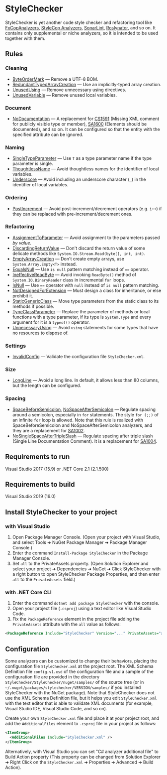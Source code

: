 # StyleChecker

StyleChecker is yet another code style checker and refactoring tool like
[FxCopAnalyzers][fxcopanalyzers],
[StyleCop Analyzers][stylecopanalyzers],
[SonarLint][sonarlint],
[Roslynator][roslynator],
and so on.
It contains only supplemental or niche analyzers,
so it is intended to be used together with them.

## Rules

### Cleaning

- [ByteOrderMark](doc/rules/ByteOrderMark.md)
  &mdash; Remove a UTF-8 BOM.
- [RedundantTypedArrayCreation](doc/rules/RedundantTypedArrayCreation.md)
  &mdash; Use an implicitly-typed array creation.
- [UnusedUsing](doc/rules/UnusedUsing.md) &mdash;
  Remove unnecessary using directives.
- [UnusedVariable](doc/rules/UnusedVariable.md) &mdash;
  Remove unused local variables.

### Document

- [NoDocumentation](doc/rules/NoDocumentation.md)
  &mdash; A replacement for [CS1591][cs1591] (Missing XML comment for
  publicly visible type or member), [SA1600][sa1600] (Elements should
  be documented), and so on. It can be configured so that the entity
  with the specified attribute can be ignored.

### Naming

- [SingleTypeParameter](doc/rules/SingleTypeParameter.md) &mdash;
  Use `T` as a type parameter name if the type parameter is single.
- [ThoughtlessName](doc/rules/ThoughtlessName.md) &mdash;
  Avoid thoughtless names for the identifier of local variables.
- [Underscore](doc/rules/Underscore.md) &mdash;
  Avoid including an underscore character (`_`) in the identifier of local
  variables.

### Ordering

- [PostIncrement](doc/rules/PostIncrement.md) &mdash;
  Avoid post-increment/decrement operators (e.g. `i++`) if they can be
  replaced with pre-increment/decrement ones.

### Refactoring

- [AssignmentToParameter](doc/rules/AssignmentToParameter.md) &mdash;
  Avoid assignment to the parameters passed _by value_.
- [DiscardingReturnValue](doc/rules/DiscardingReturnValue.md) &mdash;
  Don't discard the return value of some delicate methods like
  `System.IO.Stream.Read(byte[], int, int)`.
- [EmptyArrayCreation](doc/rules/EmptyArrayCreation.md) &mdash;
  Don't create empty arrays, use `System.Array.Empty<T>` instead.
- [EqualsNull](doc/rules/EqualsNull.md) &mdash;
  Use `is null` pattern matching instead of `==` operator.
- [IneffectiveReadByte](doc/rules/IneffectiveReadByte.md) &mdash;
  Avoid invoking `ReadByte()` method of `System.IO.BinaryReader` class
  in incremental `for` loops.
- [IsNull](doc/rules/IsNull.md) &mdash;
  Use `==` operator with `null` instead of `is null` pattern matching.
- [NotDesignedForExtension](doc/rules/NotDesignedForExtension.md) &mdash;
  Must design a class for inheritance, or else prohibit it.
- [StaticGenericClass](doc/rules/StaticGenericClass.md) &mdash;
  Move type parameters from the static class to its methods if possible.
- [TypeClassParameter](doc/rules/TypeClassParameter.md) &mdash;
  Replace the parameter of methods or local functions with a type parameter,
  if its type is `System.Type` and every argument for it is a `typeof()`
  operator.
- [UnnecessaryUsing](doc/rules/UnnecessaryUsing.md) &mdash;
  Avoid `using` statements for some types that have no resources to dispose of.

### Settings

- [InvalidConfig](doc/rules/InvalidConfig.md) &mdash;
  Validate the configuration file `StyleChecker.xml`.

### Size

- [LongLine](doc/rules/LongLine.md) &mdash;
  Avoid a long line. In default, it allows less than 80 columns,
  but the length can be configured.

### Spacing

- [SpaceBeforeSemicolon](doc/rules/SpaceBeforeSemicolon.md),
  [NoSpaceAfterSemicolon](doc/rules/NoSpaceAfterSemicolon.md) &mdash;
  Regulate spacing around a semicolon, especially in `for` statements.
  The style `for (;;)` of an infinite `for` loop is allowed.
  Note that this rule is realized with SpaceBeforeSemicolon and
  NoSpaceAfterSemicolon analyzers, and they are a replacement for
  [SA1002][sa1002].
- [NoSingleSpaceAfterTripleSlash](doc/rules/NoSingleSpaceAfterTripleSlash.md)
  &mdash; Regulate spacing after triple slash (Single Line Documentation Comment).
  It is a replacement for [SA1004][sa1004].

## Requirements to run

Visual Studio 2017 (15.9) or .NET Core 2.1 (2.1.500)

## Requirements to build

Visual Studio 2019 (16.0)

## Install StyleChecker to your project

### with Visual Studio

1. Open Package Manager Console. (Open your project with Visual Studio, and
   select Tools
   &#x279c; NuGet Package Manager
   &#x279c; Package Manager Console.)
2. Enter the command `Install-Package StyleChecker` in the Package Manager
   Console.
3. Set `all` to the PrivateAssets property. (Open Solution Explorer
   and select your project
   &#x279c; Dependencies
   &#x279c; NuGet
   &#x279c; Click StyleChecker with a right button to open StyleChecker
   Package Properties, and then enter `all` to the `PrivateAssets` field.)

### with .NET Core CLI

1. Enter the command `dotnet add package StyleChecker` with the console.
2. Open your project file (`.csproj`) using a text editor like Visual Studio
   Code.
3. Fix the `PackageReference` element in the project file adding the
   `PrivateAssets` attribute with the `all` value as follows:

```xml
<PackageReference Include="StyleChecker" Version="..." PrivateAssets="all" />
```

## Configuration

Some analyzers can be customized to change their behaviors,
placing the configuration file `StyleChecker.xml` at the project root.
The XML Schema Definition file `config.v1.xsd` of the configuration file
and a sample of the configuration file are provided in the directory
`StyleChecker/StyleChecker/nuget/samples/` of the source tree
(or in `~/.nuget/packages/stylechecker/VERSION/samples/`
if you installed StyleChecker with the NuGet package). Note that
StyleChecker does not use the XML Schema Definition file,
but it helps you edit `StyleChecker.xml` with the text editor
that is able to validate XML documents (for example, Visual Studio IDE,
Visual Studio Code, and so on).

Create your own `StyleChecker.xml` file and place it at your project root,
and add the `AdditionalFiles` element to `.csproj` file in your project
as follows:

```xml
<ItemGroup>
  <AdditionalFiles Include="StyleChecker.xml" />
</ItemGroup>
```

Alternatively, with Visual Studio you can set "C# analyzer additional file"
to Build Action property (This property can be changed from
Solution Explorer
&#x279c; Right Click on the `StyleChecker.xml`
&#x279c; Properties
&#x279c; Advanced
&#x279c; Build Action).

[fxcopanalyzers]: https://github.com/dotnet/roslyn-analyzers
[stylecopanalyzers]: https://github.com/DotNetAnalyzers/StyleCopAnalyzers
[sonarlint]: https://github.com/SonarSource/sonarlint-visualstudio
[roslynator]: https://github.com/JosefPihrt/Roslynator
[cs1591]:
  https://docs.microsoft.com/en-us/dotnet/csharp/language-reference/compiler-messages/cs1591
[sa1002]:
  https://github.com/DotNetAnalyzers/StyleCopAnalyzers/blob/master/documentation/SA1002.md
[sa1004]:
  https://github.com/DotNetAnalyzers/StyleCopAnalyzers/blob/master/documentation/SA1004.md
[sa1600]:
  https://github.com/DotNetAnalyzers/StyleCopAnalyzers/blob/master/documentation/SA1600.md
